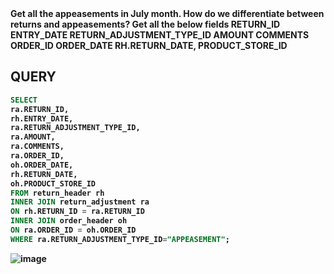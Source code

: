 <b>
Get all the appeasements in July month.
How do we differentiate between returns and appeasements?
Get all the below fields 
RETURN_ID
ENTRY_DATE 
RETURN_ADJUSTMENT_TYPE_ID
AMOUNT
COMMENTS 
ORDER_ID
ORDER_DATE 
RH.RETURN_DATE, 
PRODUCT_STORE_ID
<b/>

## QUERY
```sql
SELECT
ra.RETURN_ID,
rh.ENTRY_DATE,
ra.RETURN_ADJUSTMENT_TYPE_ID,
ra.AMOUNT,
ra.COMMENTS,
ra.ORDER_ID,
oh.ORDER_DATE,
rh.RETURN_DATE,
oh.PRODUCT_STORE_ID
FROM return_header rh
INNER JOIN return_adjustment ra
ON rh.RETURN_ID = ra.RETURN_ID
INNER JOIN order_header oh
ON ra.ORDER_ID = oh.ORDER_ID
WHERE ra.RETURN_ADJUSTMENT_TYPE_ID="APPEASEMENT";
```

![image](https://github.com/coder-1304/Training-Assignment/assets/121802518/32c76e96-e3b1-4b12-8f91-b2928a26f885)
